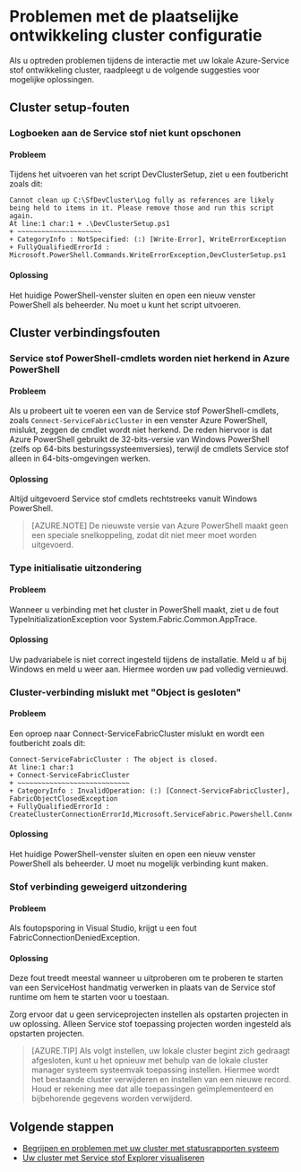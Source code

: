 <properties
   pageTitle="Problemen met uw lokale Service stof cluster mailconfiguratie oplossen | Microsoft Azure"
   description="In dit artikel komen een set met suggesties voor probleemoplossing van uw cluster plaatselijke ontwikkeling"
   services="service-fabric"
   documentationCenter=".net"
   authors="seanmck"
   manager="timlt"
   editor=""/>

<tags
   ms.service="service-fabric"
   ms.devlang="dotNet"
   ms.topic="article"
   ms.tgt_pltfrm="NA"
   ms.workload="NA"
   ms.date="07/08/2016"
   ms.author="seanmck"/>

# <a name="troubleshoot-your-local-development-cluster-setup"></a>Problemen met de plaatselijke ontwikkeling cluster configuratie

Als u optreden problemen tijdens de interactie met uw lokale Azure-Service stof ontwikkeling cluster, raadpleegt u de volgende suggesties voor mogelijke oplossingen.

## <a name="cluster-setup-failures"></a>Cluster setup-fouten

### <a name="cannot-clean-up-service-fabric-logs"></a>Logboeken aan de Service stof niet kunt opschonen

#### <a name="problem"></a>Probleem

Tijdens het uitvoeren van het script DevClusterSetup, ziet u een foutbericht zoals dit:

    Cannot clean up C:\SfDevCluster\Log fully as references are likely being held to items in it. Please remove those and run this script again.
    At line:1 char:1 + .\DevClusterSetup.ps1
    + ~~~~~~~~~~~~~~~~~~~~~
    + CategoryInfo : NotSpecified: (:) [Write-Error], WriteErrorException
    + FullyQualifiedErrorId : Microsoft.PowerShell.Commands.WriteErrorException,DevClusterSetup.ps1


#### <a name="solution"></a>Oplossing

Het huidige PowerShell-venster sluiten en open een nieuw venster PowerShell als beheerder. Nu moet u kunt het script uitvoeren.

## <a name="cluster-connection-failures"></a>Cluster verbindingsfouten

### <a name="service-fabric-powershell-cmdlets-are-not-recognized-in-azure-powershell"></a>Service stof PowerShell-cmdlets worden niet herkend in Azure PowerShell

#### <a name="problem"></a>Probleem

Als u probeert uit te voeren een van de Service stof PowerShell-cmdlets, zoals `Connect-ServiceFabricCluster` in een venster Azure PowerShell, mislukt, zeggen de cmdlet wordt niet herkend. De reden hiervoor is dat Azure PowerShell gebruikt de 32-bits-versie van Windows PowerShell (zelfs op 64-bits besturingssysteemversies), terwijl de cmdlets Service stof alleen in 64-bits-omgevingen werken.

#### <a name="solution"></a>Oplossing

Altijd uitgevoerd Service stof cmdlets rechtstreeks vanuit Windows PowerShell.

>[AZURE.NOTE] De nieuwste versie van Azure PowerShell maakt geen een speciale snelkoppeling, zodat dit niet meer moet worden uitgevoerd.

### <a name="type-initialization-exception"></a>Type initialisatie uitzondering

#### <a name="problem"></a>Probleem

Wanneer u verbinding met het cluster in PowerShell maakt, ziet u de fout TypeInitializationException voor System.Fabric.Common.AppTrace.

#### <a name="solution"></a>Oplossing

Uw padvariabele is niet correct ingesteld tijdens de installatie. Meld u af bij Windows en meld u weer aan. Hiermee worden uw pad volledig vernieuwd.

### <a name="cluster-connection-fails-with-object-is-closed"></a>Cluster-verbinding mislukt met "Object is gesloten"

#### <a name="problem"></a>Probleem

Een oproep naar Connect-ServiceFabricCluster mislukt en wordt een foutbericht zoals dit:

    Connect-ServiceFabricCluster : The object is closed.
    At line:1 char:1
    + Connect-ServiceFabricCluster
    + ~~~~~~~~~~~~~~~~~~~~~~~~~~~~
    + CategoryInfo : InvalidOperation: (:) [Connect-ServiceFabricCluster], FabricObjectClosedException
    + FullyQualifiedErrorId : CreateClusterConnectionErrorId,Microsoft.ServiceFabric.Powershell.ConnectCluster

#### <a name="solution"></a>Oplossing

Het huidige PowerShell-venster sluiten en open een nieuw venster PowerShell als beheerder. U moet nu mogelijk verbinding kunt maken.

### <a name="fabric-connection-denied-exception"></a>Stof verbinding geweigerd uitzondering

#### <a name="problem"></a>Probleem

Als foutopsporing in Visual Studio, krijgt u een fout FabricConnectionDeniedException.

#### <a name="solution"></a>Oplossing

Deze fout treedt meestal wanneer u uitproberen om te proberen te starten van een ServiceHost handmatig verwerken in plaats van de Service stof runtime om hem te starten voor u toestaan.

Zorg ervoor dat u geen serviceprojecten instellen als opstarten projecten in uw oplossing. Alleen Service stof toepassing projecten worden ingesteld als opstarten projecten.

>[AZURE.TIP] Als volgt instellen, uw lokale cluster begint zich gedraagt afgesloten, kunt u het opnieuw met behulp van de lokale cluster manager systeem systeemvak toepassing instellen. Hiermee wordt het bestaande cluster verwijderen en instellen van een nieuwe record. Houd er rekening mee dat alle toepassingen geïmplementeerd en bijbehorende gegevens worden verwijderd.

## <a name="next-steps"></a>Volgende stappen

- [Begrijpen en problemen met uw cluster met statusrapporten systeem](service-fabric-understand-and-troubleshoot-with-system-health-reports.md)
- [Uw cluster met Service stof Explorer visualiseren](service-fabric-visualizing-your-cluster.md)
